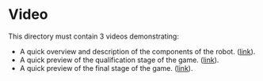 Video
====

This directory must contain 3 videos demonstrating:
- A quick overview and description of the components of the robot. ([link](https://youtu.be/TziGarnCfp8?si=X4d-dIgo87qyqFp2)).
- A quick preview of the qualification stage of the game. ([link](https://youtu.be/mX82sqQdiDE?si=D3AYzfrpPG-ZpJtF)).
- A quick preview of the final stage of the game. ([link](https://youtu.be/j3eUBJ2krO4?si=sQHJVqTH9ZerWelf)).
